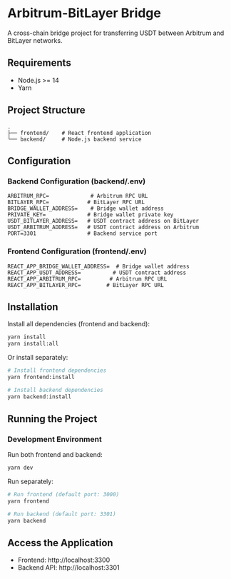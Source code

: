 # Arbitrum-BitLayer Bridge

A cross-chain bridge project for transferring USDT between Arbitrum and BitLayer networks.

## Requirements

- Node.js >= 14
- Yarn

## Project Structure

```
.
├── frontend/    # React frontend application
└── backend/     # Node.js backend service
```

## Configuration

### Backend Configuration (backend/.env)

```env
ARBITRUM_RPC=             # Arbitrum RPC URL
BITLAYER_RPC=            # BitLayer RPC URL
BRIDGE_WALLET_ADDRESS=    # Bridge wallet address
PRIVATE_KEY=             # Bridge wallet private key
USDT_BITLAYER_ADDRESS=   # USDT contract address on BitLayer
USDT_ARBITRUM_ADDRESS=   # USDT contract address on Arbitrum
PORT=3301                # Backend service port
```

### Frontend Configuration (frontend/.env)

```env
REACT_APP_BRIDGE_WALLET_ADDRESS=  # Bridge wallet address
REACT_APP_USDT_ADDRESS=          # USDT contract address
REACT_APP_ARBITRUM_RPC=         # Arbitrum RPC URL
REACT_APP_BITLAYER_RPC=        # BitLayer RPC URL
```

## Installation

Install all dependencies (frontend and backend):

```bash
yarn install
yarn install:all
```

Or install separately:

```bash
# Install frontend dependencies
yarn frontend:install

# Install backend dependencies
yarn backend:install
```

## Running the Project

### Development Environment

Run both frontend and backend:

```bash
yarn dev
```

Run separately:

```bash
# Run frontend (default port: 3000)
yarn frontend

# Run backend (default port: 3301)
yarn backend
```

## Access the Application

- Frontend: http://localhost:3300
- Backend API: http://localhost:3301 
